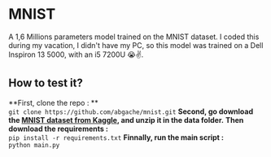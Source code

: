 # MNIST 
A 1,6 Millions parameters model trained on the MNIST dataset.
I coded this during my vacation, I didn't have my PC, so this model was trained on a Dell Inspiron 13 5000, with an i5 7200U 😭✌️. 
## How to test it?
**First, clone the repo : **  
```git clone https://github.com/abgache/mnist.git```
**Second, go download the [MNIST dataset from Kaggle](https://www.kaggle.com/datasets/hojjatk/mnist-dataset), and unzip it in the data folder.**
**Then download the requirements :**  
```pip install -r requirements.txt```
**Finnally, run the main script :**  
```python main.py```
